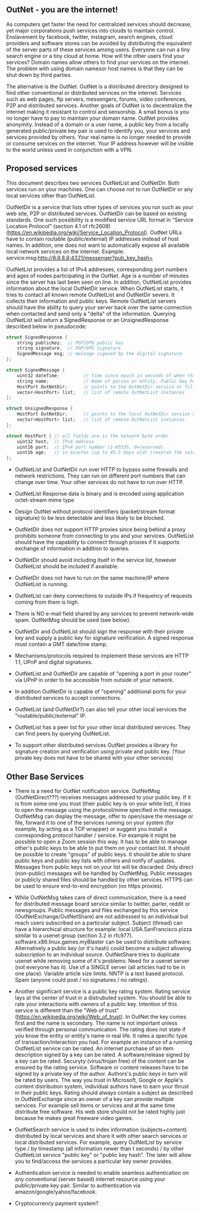 ##  OutNet - you are the internet!

As computers get faster the need for centralized services should decrease, yet major corporations push services into clouds to maintain control.  Enslavement by facebook, twitter, instagram, search engines, cloud providers and software stores can be avoided by distributing the equivalent of the server parts of these services among users.  Everyone can run a tiny search engine or a tiny cloud at home.  How will the other users find your services?  Domain names allow others to find your services on the internet.  The problem with using domain namesor host names is that they can be shut down by third parties.  


The alternative is the OutNet.  OutNet is a distributed directory designed to find other conventional or distributed services on the internet.  Services such as web pages, ftp servers, messengers, forums, video conferences, P2P and distributed services.  Another goals of OutNet is to decentralize the internet making it resistant to control and sensorship.  A small bonus is you no longer have to pay to maintain your domain name.  OutNet provides anonymity.  Instead of a domain or a user name, a public key from a locally generated public/private key pair is used to identify you, your services and services provided by others.  Your real name is no longer needed to provide or consume services on the internet.  Your IP address however will be visible to the world unless used in conjunction with a VPN.


## Proposed services

This document describes two services OutNetList and OutNetDir.  Both services run on your machines.  One can choose not to run OutNetDir or any local services other than OutNetList.  

OutNetDir is a service that lists other types of services you run such as your web site, P2P or distributed services.  OutNetDir can be based on existing standards.  One such possibility is a modified service URL format in "Service Location Protocol" (section 4.1 of rfc2608) (https://en.wikipedia.org/wiki/Service_Location_Protocol).  OutNet URLs have to contain routable (public/external) IP addresses instead of host names.  In addition, one does not want to automatically expose all available local network services on the internet.  Example: service:msg:http://8.8.8.8:4321/messenger?pub_key_hash=  


OutNetList provides a list of IPv4 addresses, corresponding port numbers and ages of nodes participating in the OutNet.  Age is a number of minutes since the server has last been seen on line.  In addition, OutNetList provides information about the local OutNetDir service.  When OutNetList starts, it tries to contact all known remote OutNetList and OutNetDir severs. It collects their information and public keys.  Remote OutNetList servers should have the ability to query your server back over the same connection when contacted and send only a "delta" of the information.  Querying OutNetList will return a SignedResponse or an UnsignedResponse described below in pseudocode:

```cpp
struct SignedResponse {
    string publicKey;  // PGP/GPG public key
    string signature;  // PGP/GPG signature
    SignedMessage msg; // message sigened by the digital signature
};

struct SignedMessage {
    uint32 dateTime;         // time since epoch in seconds of when this message was created
    string name;             // Name of person or entity. Public key hashes can be used instead.  MD5 might work since hashing a key.
    HostPort OutNetDir;      // points to the OutNetDir service or filled with zeros. (port=0 if unused)
    vector<HostPort> list;   // list of remote OutNetList instances
};

struct UnsignedResponse {
    HostPort OutNetDir;      // points to the local OutNetDir service or filled with zeros.
    vector<HostPort> list;   // list of remote OutNetList instances
};

struct HostPort { // all fields are in the network byte order
    uint32 host;  // IPv4 address
    uint16 port;  // IPv4 port number (1-65535, 0=reserved)
    uint16 age;   // in minutes (up to 45.5 days old) (reserve the values over 65,500   ex: 0xFFFE = "coming soon", 0xFFFF = "do not use")
};
```


* OutNetList and OutNetDir run over HTTP to bypass some firewalls and network restrictions.  They can run on different port numbers that can change over time.  Your other services do not have to run over HTTP.
* OutNetList Response data is binary and is encoded using application octet-stream mime type
* Design OutNet without protocol identifiers (packet/stream format signature) to be less detectable and less likely to be blocked.
* OutNetDir does not support HTTP proxies since being behind a proxy prohibits someone from connecting to you and your services.  OutNetList should have the capability to connect through proxies if it supports exchange of information in addition to queries.
* OutNetDir should avoid including itself in the service list, however OutNetList should be included if available.
* OutNetDir does not have to run on the same machine/IP where OutNetList is running.
* OutNetList can deny connections to outside IPs if frequency of requests coming from them is high.
* There is NO e-mail field shared by any services to prevent network-wide spam. OutNetMsg should be used (see below).
* OutNetDir and OutNetList should sign the response with their private key and supply a public key for signature verification.  A signed response must contain a GMT date/time stamp.


* Mechanisms/protocols required to implement these services are HTTP 1.1, UPnP and digital signatures.
* OutNetList and OutNetDir are capable of "opening a port in your router" via UPnP in order to be accessible from outside of your network.
* In addition OutNetDir is capable of "opening" additional ports for your distributed services to accept connections.
* OutNetList (and OutNetDir?) can also tell your other local services the "routable/public/external" IP.
* OutNetList has a peer list for your other local distributed services.  They can find peers by querying OutNetList.
* To support other distributed services OutNet provides a library for signature creation and verification using private and public key. (Your private key does not have to be shared with your other services)


##  Other Base Services

* There is a need for OutNet notification service.  OutNetMsg (OutNetDirect???) receives messages addressed to your public key.  If it is from some one you trust (their public key is on your white list), it tries to open the message using the protocol/mime specified in the message.  OutNetMsg can display the message, offer to open/save the message or file, forward it to one of the services running on your system (for example, by acting as a TCP wrapper) or suggest you install a corresponding protocol handler / service.  For example it might be possible to open a Zoom session this way.
It has to be able to manage other's public keys to be able to put them on your contact list.  It should be possible to create "groups" of public keys. It should be able to share public keys and public key lists with others and notify of updates.  Messages from public keys not on your list will be discarded.  Only direct (non-public) messages will be handled by OutNetMsg.  Public messages or publicly shared files should be handled by other services.  HTTPS can be used to ensure end-to-end encryption (no https proxies).


* While OutNetMsg takes care of direct communication, there is a need for distributed message board service similar to twitter, parler, reddit or newsgroups.  Public messages and files exchanged by this service (OutNetExchange/OutNetShare) are not addressed to an individual but reach users subscribed on a particular subject.  Subject (thread) can have a hierarchical structure for example: local.USA.SanFrancisco.pizza  similar to a usenet group (section 3.2 in rfc977).  software.x86.linux.games.myBlaster can be used to distribute software.  Alternatively a public key (or it's hash) could become a subject allowing subscription to an individual source.
OutNetShare tries to duplicate usenet while removing some of it's problems:  Need for a usenet server (not everyone has it).  Use of a SINGLE server (all articles had to be in one place).  Variable article size limits.  NNTP is a text based protocol.  Spam (anyone could post / no signatures / no ratings).


* Another significant service is a public key rating system.  Rating service lays at the center of trust in a distrubuted system.  You should be able to rate your interactions with owners of a public key.  Intention of this service is different than the "Web of trust" (https://en.wikipedia.org/wiki/Web_of_trust).  In OutNet the key comes first and the name is secondary.  The name is not important unless verified through personal communication.  The rating does not state if you know the entity or entity's name in real life.  It rates a specific type of transaction/interaction you had.  For example an instance of a running OutNetList service can be rated.  An internet purchase of an item description signed by a key can be rated.  A software/release signed by a key can be rated.  Securyty (virus/trojan free) of the content can be ensured by the rating service.  Software or content releases have to be signed by a private key of the author.  Authors's public keys in turn will be rated by users.  The way you trust in Microsoft, Google or Apple's content distribution system, individual authors have to earn your thrust in their public keys.  Rating should always contain a subject as described in OutNetExchange since an owner of a key can provide multiple services. For example sell items or services and at the same time distribute free software.  His web store should not be rated highly just because he makes great freeware video games.


* OutNetSearch service is used to index information (subjects+content) distributed by local services and share it with other search services or local distributed services.  For example, query OutNetList by service type / by timestamp (all information newer than t seconds) / by other OutNetList service "public key" or "public key hash".  The later will allow you to find/access the services a particular key owner provides.


* Authentication service is needed to enable seamless authentication on any conventional (server based) internet resource using your public/private key pair.  Similar to authentication via amazon/google/yahoo/facebook.


* Cryptocurrency payment system?
